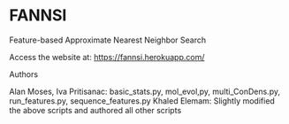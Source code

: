 # FANNSI
Feature-based Approximate Nearest Neighbor Search

Access the website at: https://fannsi.herokuapp.com/


Authors

Alan Moses, Iva Pritisanac: basic_stats.py, mol_evol,py, multi_ConDens.py, run_features.py, sequence_features.py
Khaled Elemam: Slightly modified the above scripts and authored all other scripts
